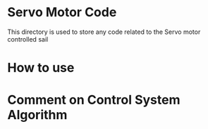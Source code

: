 # Servo Motor Code 
This directory is used to store any code related to the Servo motor
controlled sail 

# How to use



# Comment on Control System Algorithm

